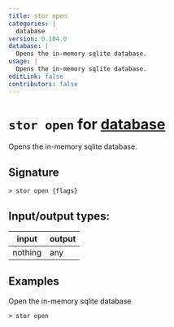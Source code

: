 ```yaml
---
title: stor open
categories: |
  database
version: 0.104.0
database: |
  Opens the in-memory sqlite database.
usage: |
  Opens the in-memory sqlite database.
editLink: false
contributors: false
---
```

<!-- This file is automatically generated. Please edit the command in https://github.com/nushell/nushell instead. -->

# `stor open` for [database](/commands/categories/database.md)

<div class='command-title'>Opens the in-memory sqlite database.</div>

## Signature

```> stor open {flags} ```


## Input/output types:

| input   | output |
| ------- | ------ |
| nothing | any    |
## Examples

Open the in-memory sqlite database
```nu
> stor open

```

